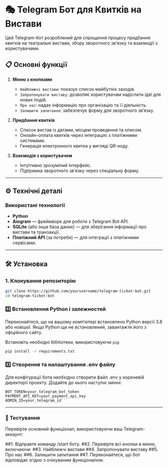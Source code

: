 # 🎭 Telegram Бот для Квитків на Вистави  

Цей Telegram-бот розроблений для спрощення процесу придбання квитків на театральні вистави, збору зворотного зв'язку та взаємодії з користувачами.  

## 📋 Основні функції  
1. **Меню з кнопками**  
   - `Найближчі вистави`: показує список майбутніх заходів.  
   - `Запропонувати виставу`: дозволяє користувачам надіслати ідеї для нових подій.  
   - `Про нас`: надає інформацію про організацію та її діяльність.  
   - `Залишити запитання`: забезпечує форму для зворотного зв’язку.  

2. **Придбання квитків**  
   - Список вистав із датами, місцем проведення та описом.  
   - Онлайн-оплата квитків через інтеграцію з платіжними системами.  
   - Генерація електронного квитка у вигляді QR-коду.  

3. **Взаємодія з користувачем**  
   - Інтуїтивно зрозумілий інтерфейс.  
   - Підтримка зворотного зв’язку через спеціальну форму.  

---

## ⚙️ Технічні деталі  

### Використані технології  
- **Python**  
- **Aiogram** — фреймворк для роботи з Telegram Bot API.  
- **SQLite** (або інша база даних) — для зберігання інформації про вистави та транзакції.  
- **Платіжний API** (за потреби) — для інтеграції з платіжними сервісами.  

---

## 🛠 Установка  

### 1. Клонування репозиторію  
```bash
git clone https://github.com/yourusername/telegram-ticket-bot.git
cd telegram-ticket-bot
```

### 2️⃣ Встановлення Python і залежностей  
Переконайтеся, що на вашому комп’ютері встановлено Python версії 3.8 або новішої. Якщо Python ще не встановлений, завантажте його з офіційного сайту.

Встановіть необхідні бібліотеки, використовуючи ```pip```
```bash
pip install -r requirements.txt
```

### 3️⃣ Створення та налаштування .env файлу
Для конфігурації бота необхідно створити файл .env у кореневій директорії проекту. Додайте до нього наступні змінні:
```env
BOT_TOKEN=your_telegram_bot_token
PAYMENT_API_KEY=your_payment_api_key
ADMIN_ID=your_telegram_id```
```
---

### 🧪 Тестування
Перевірте основний функціонал, використовуючи ваш Telegram-аккаунт:

##1. Відправте команду /start боту.
##2. Перевірте всі кнопки в меню, включаючи:
##3. Найближчі вистави
##4. Запропонувати виставу
##5. Про нас
##6. Залишити запитання
##7. Переконайтеся, що бот відповідає згідно з очікуваним функціоналом.
